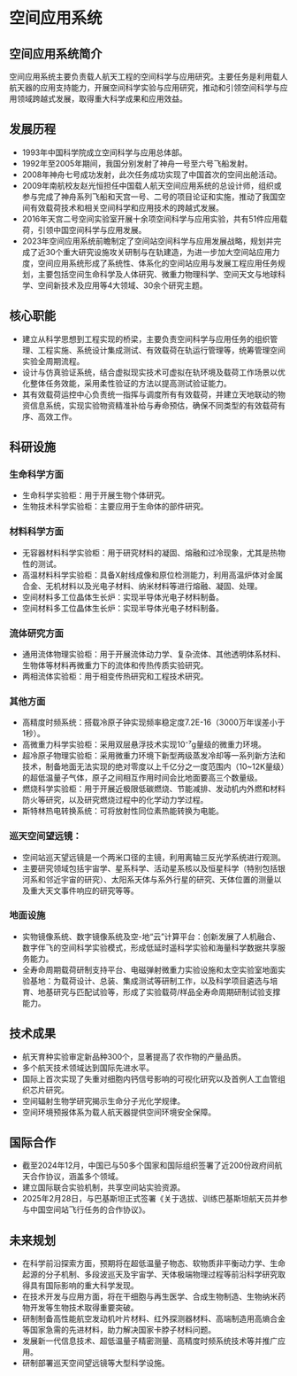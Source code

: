 <!--
 * @Author: blueWALL-E
 * @Date: 2025-06-24 15:02:39
 * @LastEditTime: 2025-07-02 15:34:41
 * @FilePath: \Chinese Aerospace History\中国航天纪传史\工程纪\载人航天工程\十四大分系统介绍\空间应用系统.md
 * @Description: 空间应用系统
 * @Wearing:  Read only, do not modify place!!! 
 * @Shortcut keys:  ctrl+alt+/ ctrl+alt+z
-->

# 空间应用系统
## 空间应用系统简介
空间应用系统主要负责载人航天工程的空间科学与应用研究。主要任务是利用载人航天器的应用支持能力，开展空间科学实验与应用研究，推动和引领空间科学与应用领域跨越式发展，取得重大科学成果和应用效益。
## 发展历程
* 1993年中国科学院成立空间科学与应用总体部。
* 1992年至2005年期间，我国分别发射了神舟一号至六号飞船发射。
* 2008年神舟七号成功发射，此次任务成功实现了中国首次的空间出舱活动。
* 2009年南航校友赵光恒担任中国载人航天空间应用系统的总设计师，组织或参与完成了神舟系列飞船和天宫一号、二号的项目论证和实施，推动了我国空间有效载荷技术和相关空间科学和应用技术的跨越式发展。
* 2016年天宫二号空间实验室开展十余项空间科学与应用实验，共有51件应用载荷，引领中国空间科学与应用发展。
* 2023年空间应用系统前瞻制定了空间站空间科学与应用发展战略，规划并完成了近30个重大研究设施攻关研制与在轨建造，为进一步加大空间站应用力度，空间应用系统形成了系统性、体系化的空间站应用与发展工程应用任务规划，主要包括空间生命科学及人体研究、微重力物理科学、空间天文与地球科学、空间新技术及应用等4大领域、30余个研究主题。
## 核心职能
* 建立从科学思想到工程实现的桥梁，主要负责空间科学与应用任务的组织管理、工程实施、系统设计集成测试、有效载荷在轨运行管理等，统筹管理空间实验全周期流程。
* 设计与仿真验证系统，结合虚拟现实技术可虚拟在轨环境及载荷工作场景以优化整体任务效能，采用柔性验证的方法以提高测试验证能力。
* 其有效载荷运控中心负责统一指挥与调度所有有效载荷，并建立天地联动的物资信息系统，实现实验物资精准补给与寿命预估，确保不同类型的有效载荷有序、高效工作。
## 科研设施
### 生命科学方面
* 生命科学实验柜：用于开展生物个体研究。
* 生物技术科学实验柜：主要应用于生命体的部件研究。
### 材料科学方面
* 无容器材料科学实验柜：用于研究材料的凝固、熔融和过冷现象，尤其是热物性的测试。
* 高温材料科学实验柜：具备X射线成像和原位检测能力，利用高温炉体对金属合金、无机材料以及光电子材料、纳米材料等进行熔融、凝固、处理。
* 空间材料多工位晶体生长炉：实现半导体光电子材料制备。
* 空间材料多工位晶体生长炉：实现半导体光电子材料制备。
### 流体研究方面
* 通用流体物理实验柜：用于开展流体动力学、复杂流体、其他透明体系材料、生物体等材料再微重力下的流体和传热传质实验研究。
* 两相流体实验柜：用于相变传热研究和工程技术研究。
### 其他方面
* 高精度时频系统：搭载冷原子钟实现频率稳定度7.2E-16（3000万年误差小于1秒）。
* 高微重力科学实验柜：采用双层悬浮技术实现10⁻⁷g量级的微重力环境。
* 超冷原子物理实验柜：采用微重力环境下新型两级蒸发冷却等一系列新方法和技术，制备地面无法实现的绝对零度以上千亿分之一度范围内（10~12K量级）的超低温量子气体，原子之间相互作用时间会比地面要高三个数量级。  
* 燃烧科学实验柜：用于开展近极限低碳燃烧、节能减排、发动机内外燃和材料防火等研究，以及研究燃烧过程中的化学动力学过程。
* 斯特林热电转换系统：可将放射性同位素热能转换为电能。
### 巡天空间望远镜：
* 空间站巡天望远镜是一个两米口径的主镜，利用离轴三反光学系统进行观测。
* 主要研究领域包括宇宙学、星系科学、活动星系核以及恒星科学（特别包括银河系和邻近宇宙的研究）、太阳系天体与系外行星的研究、天体位置的测量以及重大天文事件响应的研究等等。
### 地面设施
* 实物镜像系统、数字镜像系统及空-地“云”计算平台：创新发展了人机融合、数字伴飞的空间科学实验模式，形成低延时遥科学实验和海量科学数据共享服务能力。
* 全寿命周期载荷研制支持平台、电磁弹射微重力实验设施和太空实验室地面实验基地：为载荷设计、总装、集成测试等研制工作，以及科学项目遴选与培育、地基研究与匹配试验等，形成了实验载荷/样品全寿命周期研制试验支撑能力。
## 技术成果
* 航天育种实验审定新品种300个，显著提高了农作物的产量品质。
* 多个航天技术领域达到国际先进水平。
* 国际上首次实现了失重对细胞内钙信号影响的可视化研究以及首例人工血管组织芯片研究。
* 空间辐射生物学研究揭示生命分子光化学规律。
* 空间环境预报体系为载人航天器提供空间环境安全保障。
## 国际合作
* 截至2024年12月，中国已与50多个国家和国际组织签署了近200份政府间航天合作协议，涵盖多个领域。
* 建立国际联合实验机制，共享空间站实验资源。
* 2025年2月28日，与巴基斯坦正式签署《关于选拔、训练巴基斯坦航天员并参与中国空间站飞行任务的合作协议》。
## 未来规划
* 在科学前沿探索方面，预期将在超低温量子物态、软物质非平衡动力学、生命起源的分子机制、多段波巡天及宇宙学、天体极端物理过程等前沿科学研究取得具有国际影响的重大科学发现。
* 在技术开发与应用方面，将在干细胞与再生医学、合成生物制造、生物纳米药物开发等生物技术取得重要突破。
* 研制制备高性能航空发动机叶片材料、红外探测器材料、高端制造用高熵合金等国家急需的先进材料，助力解决国家卡脖子材料问题。
* 发展新一代信息技术、超低温量子精密测量、高精度时频系统技术等并推广应用。
* 研制部署巡天空间望远镜等大型科学设施。

